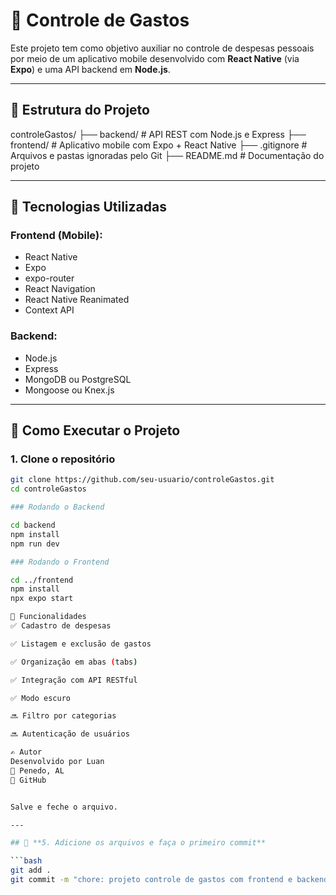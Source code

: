 # 💸 Controle de Gastos

Este projeto tem como objetivo auxiliar no controle de despesas pessoais por meio de um aplicativo mobile desenvolvido com **React Native** (via **Expo**) e uma API backend em **Node.js**.

---

## 📁 Estrutura do Projeto

controleGastos/
├── backend/ # API REST com Node.js e Express
├── frontend/ # Aplicativo mobile com Expo + React Native
├── .gitignore # Arquivos e pastas ignoradas pelo Git
├── README.md # Documentação do projeto


---

## 🚀 Tecnologias Utilizadas

### Frontend (Mobile):
- React Native
- Expo
- expo-router
- React Navigation
- React Native Reanimated
- Context API

### Backend:
- Node.js
- Express
- MongoDB ou PostgreSQL
- Mongoose ou Knex.js

---

## 📲 Como Executar o Projeto

### 1. Clone o repositório

```bash
git clone https://github.com/seu-usuario/controleGastos.git
cd controleGastos

### Rodando o Backend

cd backend
npm install
npm run dev

### Rodando o Frontend

cd ../frontend
npm install
npx expo start

🧪 Funcionalidades
✅ Cadastro de despesas

✅ Listagem e exclusão de gastos

✅ Organização em abas (tabs)

✅ Integração com API RESTful

✅ Modo escuro

🔜 Filtro por categorias

🔜 Autenticação de usuários

✍️ Autor
Desenvolvido por Luan
📍 Penedo, AL
🔗 GitHub


Salve e feche o arquivo.

---

## 📂 **5. Adicione os arquivos e faça o primeiro commit**

```bash
git add .
git commit -m "chore: projeto controle de gastos com frontend e backend"

